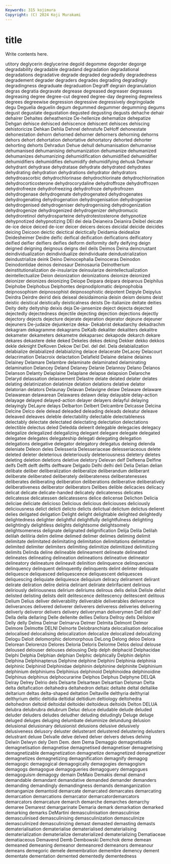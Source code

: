 ```yaml
---
Keywords: 315 kojimura
Copyright: (C) 2024 Koji Murakami
---
```


# title

Write contents here.



utitory deglycerin deglycerine degold degomme
degorder degorge degradability degradable degradand degradation degradational degradations degradative degrade
degraded degradedly degradedness degradement degrader degraders degrades degrading degradingly degradingness
degraduate degraduation Degraff degrain degranulation degras degratia degravate degrease degreased
degreaser degreases degreasing degree degree-cut degreed degree-day degreeing degreeless degrees
degreewise degression degressive degressively degringolade degu Deguelia deguelin degum degummed
degummer degumming degums degust degustate degustation degusted degusting degusts dehache
dehair dehairer Dehaites deheathenize De-hellenize dehematize dehepatize Dehgan dehisce dehisced
dehiscence dehiscent dehisces dehiscing dehistoricize Dehkan Dehlia Dehnel dehnstufe DeHoff
dehonestate dehonestation dehorn dehorned dehorner dehorners dehorning dehorns dehors dehort
dehortation dehortative dehortatory dehorted dehorter dehorting dehorts Dehradun Dehue dehull
dehumanisation dehumanise dehumanised dehumanising dehumanization dehumanize dehumanized dehumanizes dehumanizing dehumidification
dehumidified dehumidifier dehumidifiers dehumidifies dehumidify dehumidifying dehusk Dehwar dehydrant dehydrase
dehydratase dehydrate dehydrated dehydrates dehydrating dehydration dehydrations dehydrator dehydrators dehydroascorbic
dehydrochlorinase dehydrochlorinate dehydrochlorination dehydrocorticosterone dehydrocorydaline dehydroffroze dehydroffrozen dehydrofreeze dehydrofreezing dehydrofroze
dehydrofrozen dehydrogenase dehydrogenate dehydrogenated dehydrogenates dehydrogenating dehydrogenation dehydrogenisation dehydrogenise dehydrogenised
dehydrogeniser dehydrogenising dehydrogenization dehydrogenize dehydrogenized dehydrogenizer dehydromucic dehydroretinol dehydrosparteine dehydrotestosterone
dehypnotize dehypnotized dehypnotizing DEI dei deia Deianeira Deianira Deibel deicate
de-ice deice deiced de-icer deicer deicers deices deicidal deicide deicides
deicing Deicoon deictic deictical deictically Deidamia deidealize Deidesheimer Deidre deific
deifical deification deifications deificatory deified deifier deifiers deifies deiform deiformity
deify deifying deign deigned deigning deignous deigns deil deils Deimos
Deina deincrustant deindividualization deindividualize deindividuate deindustrialization deindustrialize deink Deino Deinocephalia
Deinoceras Deinodon Deinodontidae deinos deinosaur Deinosauria Deinotherium deinstitutionalization de-insularize deinsularize
deintellectualization deintellectualize Deion deionization deionizations deionize deionized deionizer deionizes deionizing
Deiope Deipara deipara deiparous Deiphilus Deiphobe Deiphobus Deiphontes deipnodiplomatic deipnophobia
deipnosophism deipnosophist deipnosophistic deipotent Deipyle Deipylus Deirdra Deirdre deirid deis
deiseal deisidaimonia deisin deism deisms deist deistic deistical deistically deisticalness
deists De-italianize deitate deities Deity deity deityship deixis deja De-jansenize
deject dejecta dejected dejectedly dejectedness dejectile dejecting dejection dejections dejectly
dejectory dejects dejecture dejerate dejeration dejerator dejeune dejeuner dejeuners De-judaize
dejunkerize deka- Dekabrist dekadarchy dekadrachm dekagram dekagramme dekagrams DeKalb dekaliter
dekaliters dekalitre dekameter dekameters dekametre dekaparsec dekapode dekarch dekare dekares
dekastere deke deked Dekeles dekes deking Dekker dekko dekkos dekle
deknight DeKoven Dekow Del Del. del del. Dela delabialization delabialize
delabialized delabializing delace delacerate DeLacey Delacourt delacrimation Delacroix delactation Delafield
Delaine delaine delaines Delainey Delamare Delambre delaminate delaminated delaminating delamination
Delancey Deland Delaney Delanie Delannoy Delano Delanos Delanson Delanty Delaplaine
Delaplane delapse delapsion Delaroche Delaryd delassation delassement Delastre delate delated
delater delates delating delatinization delatinize delation delations delative delator delatorian
delators Delaunay Delavan Delavigne delaw Delaware delaware Delawarean delawarean Delawares
delawn delay delayable delay-action delayage delayed delayed-action delayer delayers delayful
delaying delayingly DeLayre delays Delbarton Delbert Delcambre Delcasse Delcina Delcine
Delco dele delead deleaded deleading deleads deleatur deleave deleaved deleaves
deleble delectability delectable delectableness delectably delectate delectated delectating delectation delectations
delectible delectus deled Deledda deleerit delegable delegacies delegacy delegalize delegalized
delegalizing delegant delegare delegate delegated delegatee delegates delegateship delegati delegating
delegation delegations delegative delegator delegatory delegatus deleing delenda deleniate Deleon
deles Delesseria Delesseriaceae delesseriaceous delete deleted deleter deleterious deleteriously deleteriousness
deletery deletes deleting deletion deletions deletive deletory Delevan delf Delfeena
Delfine delfs Delft delft delfts delftware Delgado Delhi delhi deli
Delia Delian delian delibate deliber deliberalization deliberalize deliberandum deliberant deliberate
deliberated deliberately deliberateness deliberatenesses deliberates deliberating deliberation deliberations deliberative deliberatively
deliberativeness deliberator deliberators Delibes delible delicacies delicacy delicat delicate delicate-handed
delicately delicateness delicates delicatesse delicatessen delicatessens delice delicense Delichon Delicia
deliciae deliciate delicioso Delicious delicious deliciouses deliciously deliciousness delict delicti
delicto delicts delictual delictum delictus delieret delies deligated deligation Delight
delight delightable delighted delightedly delightedness delighter delightful delightfully delightfulness delighting
delightingly delightless delights delightsome delightsomely delightsomeness delignate delignated delignification Delija
Delila Delilah delilah deliliria delim delime delimed delimer delimes deliming
delimit delimitate delimitated delimitating delimitation delimitations delimitative delimited delimiter delimiters
delimiting delimitize delimitized delimitizing delimits Delinda deline delineable delineament delineate
delineated delineates delineating delineation delineations delineative delineator delineatory delineature delineavit
delinition delinquence delinquencies delinquency delinquent delinquently delinquents delint delinter deliquate
deliquesce deliquesced deliquescence deliquescent deliquesces deliquescing deliquiate deliquiesce deliquium deliracy
delirament delirant delirate deliration delire deliria deliriant deliriate delirifacient delirious
deliriously deliriousness delirium deliriums delirous delis delisk Delisle delist delisted
delisting delists delit delitescence delitescency delitescent delitous Delium Delius deliver
deliverability deliverable deliverables deliverance deliverances delivered deliverer deliverers deliveress deliveries
delivering deliverly deliveror delivers delivery deliveryman deliverymen Dell dell dell'
Della della dellaring Delle dellenite dellies Dellora Dellroy dells Dellslow
Delly delly Delma Delmar Delmarva Delmer Delmita Delmont Delmor Delmore
Delmotte DELNI Delnorte Delobranchiata delocalisation delocalise delocalised delocalising delocalization delocalize
delocalized delocalizing Delogu Deloit delomorphic delomorphous DeLong Delong deloo Delora
Delorean Delorenzo Delores Deloria Deloris Delorme Delos deloul delouse deloused
delouser delouses delousing Delp delph delphacid Delphacidae Delphi Delphia Delphian
delphian Delphic delphically Delphin delphin Delphina Delphinapterus Delphine delphine Delphini
Delphinia delphinia delphinic Delphinid Delphinidae delphinin delphinine delphinite Delphinium delphinium
delphiniums Delphinius delphinoid Delphinoidea delphinoidine Delphinus delphinus delphocurarine Delphos Delphus
Delphyne DELQA Delray Delrey Delrio dels Delsarte Delsartean Delsartian Delsman
Delta delta deltafication deltahedra deltahedron deltaic deltaite deltal deltalike deltarium
deltas delta-shaped deltation Deltaville delthyria delthyrial delthyrium deltic deltidia deltidial
deltidium deltiology deltohedra deltohedron deltoid deltoidal deltoidei deltoideus deltoids Delton
DELUA delubra delubrubra delubrum Deluc deluce deludable delude deluded deluder
deluders deludes deludher deluding deludingly Deluge deluge deluged deluges deluging
delumbate deluminize delundung delusion delusional delusionary delusionist delusions delusive delusively
delusiveness delusory deluster delusterant delustered delustering delusters delustrant deluxe Delvalle
delve delved delver delvers delves delving Delwin Delwyn dely Dem
Dem. dem Dema Demaggio demagnetisable demagnetisation demagnetise demagnetised demagnetiser demagnetising
demagnetizable demagnetization demagnetize demagnetized demagnetizer demagnetizes demagnetizing demagnification demagnify demagog
demagogic demagogical demagogically demagogies demagogism demagogs demagogue demagogueries demagoguery demagogues
demagoguism demagogy demain DeMaio Demakis demal demand demandable demandant demandative
demanded demander demanders demanding demandingly demandingness demands demanganization demanganize demantoid
demarcate demarcated demarcates demarcating demarcation demarcations demarcator demarcatordemarcators demarcators demarcature
demarch demarche demarches demarchy demaree Demarest demargarinate Demaria demark demarkation
demarked demarking demarks DeMartini demasculinisation demasculinise demasculinised demasculinising demasculinization demasculinize
demasculinized demasculinizing demast demasted demasting demasts dematerialisation dematerialise dematerialised dematerialising
dematerialization dematerialize dematerialized dematerializing Dematiaceae dematiaceous Demavend Demb Dembowski Demchok
deme demean demeaned demeaning demeanor demeanored demeanors demeanour demeans demegoric
demele demembration demembre demency dement dementate dementation demented dementedly dementedness

